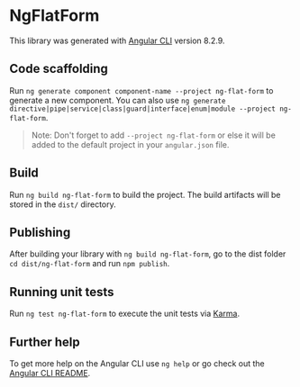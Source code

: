 # NgFlatForm

This library was generated with [Angular CLI](https://github.com/angular/angular-cli) version 8.2.9.

## Code scaffolding

Run `ng generate component component-name --project ng-flat-form` to generate a new component. You can also use `ng generate directive|pipe|service|class|guard|interface|enum|module --project ng-flat-form`.
> Note: Don't forget to add `--project ng-flat-form` or else it will be added to the default project in your `angular.json` file. 

## Build

Run `ng build ng-flat-form` to build the project. The build artifacts will be stored in the `dist/` directory.

## Publishing

After building your library with `ng build ng-flat-form`, go to the dist folder `cd dist/ng-flat-form` and run `npm publish`.

## Running unit tests

Run `ng test ng-flat-form` to execute the unit tests via [Karma](https://karma-runner.github.io).

## Further help

To get more help on the Angular CLI use `ng help` or go check out the [Angular CLI README](https://github.com/angular/angular-cli/blob/master/README.md).

